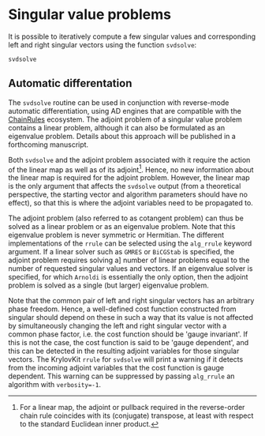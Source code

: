 # Singular value problems
It is possible to iteratively compute a few singular values and corresponding left and
right singular vectors using the function `svdsolve`:

```@docs
svdsolve
```

## Automatic differentation

The `svdsolve` routine can be used in conjunction with reverse-mode automatic differentiation, 
using AD engines that are compatible with the [ChainRules](https://juliadiff.org/ChainRulesCore.jl/dev/)
ecosystem. The adjoint problem of a singular value problem contains a linear problem, although it
can also be formulated as an eigenvalue problem. Details about this approach will be published in a
forthcoming manuscript.

Both `svdsolve` and the adjoint problem associated with it require the action of the linear map as
well as of its adjoint[^1]. Hence, no new information about the linear map is required for the adjoint
problem. However, the linear map is the only argument that affects the `svdsolve` output (from a
theoretical perspective, the starting vector and algorithm parameters should have no effect), so that
this is where the adjoint variables need to be propagated to.

The adjoint problem (also referred to as cotangent problem) can thus be solved as a linear problem
or as an eigenvalue problem. Note that this eigenvalue problem is never symmetric or Hermitian.
The different implementations of the `rrule` can be selected using the `alg_rrule` keyword argument. 
If a linear solver such as `GMRES` or `BiCGStab` is specified, the adjoint problem requires solving a]
number of linear problems equal to the number of requested singular values and vectors. If an 
eigenvalue solver is specified, for which `Arnoldi` is essentially the only option, then the adjoint
problem is solved as a single (but larger) eigenvalue problem.

Note that the common pair of left and right singular vectors has an arbitrary phase freedom.
Hence, a well-defined cost function constructed from singular should depend on these in such a way 
that its value is not affected by simultaneously changing the left and right singular vector with
a common phase factor, i.e. the cost function should be 'gauge invariant'. If this is not the case, 
the cost function is said to be 'gauge dependent', and this can be detected in the resulting adjoint
variables for those singular vectors. The KrylovKit `rrule` for `svdsolve` will print a warning if
it detects from the incoming adjoint variables that the cost function is gauge dependent. This
warning can be suppressed by passing `alg_rrule` an algorithm with `verbosity=-1`.

[^1]: For a linear map, the adjoint or pullback required in the reverse-order chain rule coincides
with its (conjugate) transpose, at least with respect to the standard Euclidean inner product.
